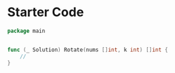 # Starter Code

```go
package main


func (_ Solution) Rotate(nums []int, k int) []int {
    //
}
```